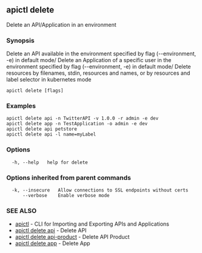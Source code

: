 ## apictl delete

Delete an API/Application in an environment

### Synopsis

Delete an API available in the environment specified by flag (--environment, -e) in default mode/
Delete an Application of a specific user in the environment specified by flag (--environment, -e) in default mode/
Delete resources by filenames, stdin, resources and names, or by resources and label selector in kubernetes mode

```
apictl delete [flags]
```

### Examples

```
apictl delete api -n TwitterAPI -v 1.0.0 -r admin -e dev 
apictl delete app -n TestApplication -o admin -e dev
apictl delete api petstore
apictl delete api -l name=myLabel
```

### Options

```
  -h, --help   help for delete
```

### Options inherited from parent commands

```
  -k, --insecure   Allow connections to SSL endpoints without certs
      --verbose    Enable verbose mode
```

### SEE ALSO

* [apictl](apictl.md)	 - CLI for Importing and Exporting APIs and Applications
* [apictl delete api](apictl_delete_api.md)	 - Delete API
* [apictl delete api-product](apictl_delete_api-product.md)	 - Delete API Product
* [apictl delete app](apictl_delete_app.md)	 - Delete App

